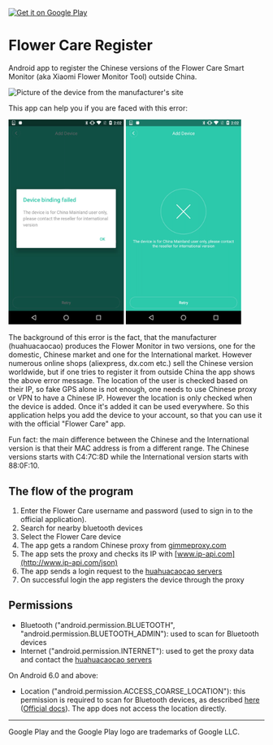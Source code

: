 <a href='https://play.google.com/store/apps/details?id=hu.szabo_simon.mark.flowercareregister&utm_source=github&utm_campaign=github&pcampaignid=MKT-Other-global-all-co-prtnr-py-PartBadge-Mar2515-1'><img alt='Get it on Google Play' src='https://play.google.com/intl/en_us/badges/images/generic/en_badge_web_generic.png' width='300px'/></a>

# Flower Care Register

Android app to register the Chinese versions of the Flower Care Smart Monitor (aka Xiaomi Flower Monitor Tool) outside China.

![Picture of the device from the manufacturer's site](http://img.site.huahuacaocao.net/production/production_17.jpg)

This app can help you if you are faced with this error:

<img src="/screenshots/official_app_error1.png?raw=true" width="45%"/> <img src="/screenshots/official_app_error2.png?raw=true" width="45%"/>

The background of this error is the fact, that the manufacturer (huahuacaocao) produces the Flower Monitor in two versions, one for the domestic, Chinese market and one for the International market. However numerous online shops (aliexpress, dx.com etc.) sell the Chinese version worldwide, but if one tries to register it from outside China the app shows the above error message. The location of the user is checked based on their IP, so fake GPS alone is not enough, one needs to use Chinese proxy or VPN to have a Chinese IP. However the location is only checked when the device is added. Once it's added it can be used everywhere. So this application helps you add the device to your account, so that you can use it with the official "Flower Care" app.

Fun fact: the main difference between the Chinese and the International version is that their MAC address is from a different range. The Chinese versions starts with C4:7C:8D while the International version starts with 88:0F:10.

## The flow of the program

1. Enter the Flower Care username and password (used to sign in to the official application).
2. Search for nearby bluetooth devices
3. Select the Flower Care device
4. The app gets a random Chinese proxy from [gimmeproxy.com](https://gimmeproxy.com/api/getProxy?country=CN&protocol=http)
5. The app sets the proxy and checks its IP with [www.ip-api.com](http://www.ip-api.com/json)
6. The app sends a login request to the [huahuacaocao servers](https://api.huahuacaocao.net/api)
7. On successful login the app registers the device through the proxy

## Permissions

* Bluetooth ("android.permission.BLUETOOTH", "android.permission.BLUETOOTH_ADMIN"): used to scan for Bluetooth devices
* Internet ("android.permission.INTERNET"): used to get the proxy data and contact the [huahuacaocao servers](https://api.huahuacaocao.net/api)

On Android 6.0 and above:
* Location ("android.permission.ACCESS_COARSE_LOCATION"): this permission is required to scan for Bluetooth devices, as described [here](https://stackoverflow.com/a/37015725/8590802) ([Official docs](https://developer.android.com/reference/android/bluetooth/le/BluetoothLeScanner.html#startScan(java.util.List<android.bluetooth.le.ScanFilter>,%20android.bluetooth.le.ScanSettings,%20android.app.PendingIntent))). The app does not access the location directly.

---------------
Google Play and the Google Play logo are trademarks of Google LLC.
